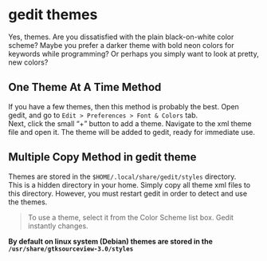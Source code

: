 # gedit themes
Yes, themes. Are you dissatisfied with the plain black-on-white color scheme? Maybe you prefer a darker theme with bold neon colors for keywords while programming? Or perhaps you simply want to look at pretty, new colors?

## One Theme At A Time Method
If you have a few themes, then this method is probably the best. Open gedit, and go to `Edit > Preferences > Font & Colors` tab. </br>
Next, click the small “+” button to add a theme. Navigate to the xml theme file and open it. The theme will be added to gedit, ready for immediate use.

## Multiple Copy Method in gedit theme
Themes are stored in the `$HOME/.local/share/gedit/styles` directory. </br>
This is a hidden directory in your home. Simply copy all theme xml files to this directory. However, you must restart gedit in order to detect and use the themes.

> To use a theme, select it from the Color Scheme list box. Gedit instantly changes.

**By default on linux system (Debian) themes are stored in the `/usr/share/gtksourceview-3.0/styles`**
